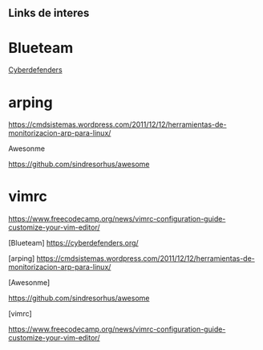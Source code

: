 ## Links de interes

# Blueteam

[Cyberdefenders](<https://cyberdefenders.org/>)


# arping

<https://cmdsistemas.wordpress.com/2011/12/12/herramientas-de-monitorizacion-arp-para-linux/>

Awesonme

<https://github.com/sindresorhus/awesome>


# vimrc

<https://www.freecodecamp.org/news/vimrc-configuration-guide-customize-your-vim-editor/>



[Blueteam] <https://cyberdefenders.org/>



[arping] <https://cmdsistemas.wordpress.com/2011/12/12/herramientas-de-monitorizacion-arp-para-linux/>



[Awesonme]

<https://github.com/sindresorhus/awesome>


[vimrc]

<https://www.freecodecamp.org/news/vimrc-configuration-guide-customize-your-vim-editor/>